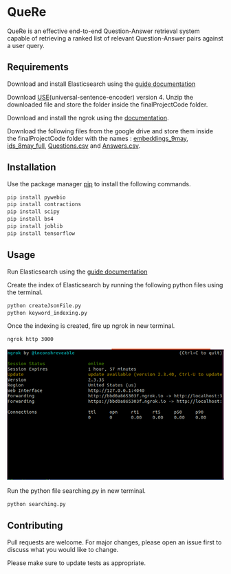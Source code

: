 # QueRe

QueRe is an effective end-to-end Question-Answer retrieval system capable of retrieving a ranked list of relevant Question-Answer pairs against a user query.

## Requirements

Download and install Elasticsearch using the [guide documentation](https://www.elastic.co/guide/en/elasticsearch/reference/current/install-elasticsearch.html)

Download [USE](https://tfhub.dev/google/universal-sentence-encoder/4)(universal-sentence-encoder) version 4. Unzip the downloaded file and store the folder inside the finalProjectCode folder.

Download and install the ngrok using the [documentation](https://ngrok.com/download).

Download the following files from the google drive and store them inside the finalProjectCode folder with the names : 
[embeddings_9may](https://drive.google.com/file/d/1-06E7te5tfqJf4UZfyC8KfT3uiNy0ZGN/view?usp=sharing), 
[ids_8may_full](https://drive.google.com/file/d/1-9a9kbrAMkmAbCRrbfMugs29ZVuLui_u/view?usp=sharing),
[Questions.csv](https://drive.google.com/file/d/1TIb585CWFiH4iFoCFbhAsctuKoxIMiT7/view?usp=sharing) and [Answers.csv](https://drive.google.com/file/d/1vUbqy8_km_SVUt-zN6oTZu7vPCntwx0I/view?usp=sharing).





## Installation

Use the package manager [pip](https://pip.pypa.io/en/stable/) to install the following commands.

```bash
pip install pywebio
pip install contractions
pip install scipy
pip install bs4
pip install joblib
pip install tensorflow
```

## Usage
Run Elasticsearch using the [guide documentation](https://www.elastic.co/guide/en/elasticsearch/reference/current/starting-elasticsearch.html)

Create the index of Elasticsearch by running the following python files using the terminal.

```bash
python createJsonFile.py
python keyword_indexing.py
```

Once the indexing is created, fire up ngrok in new terminal.

```bash
ngrok http 3000

```
![ngrok](images/img1.png)

Run the python file searching.py in new terminal.
```bash
python searching.py
```

## Contributing
Pull requests are welcome. For major changes, please open an issue first to discuss what you would like to change.

Please make sure to update tests as appropriate.

